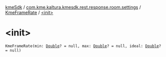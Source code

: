 [kmeSdk](../../index.md) / [com.kme.kaltura.kmesdk.rest.response.room.settings](../index.md) / [KmeFrameRate](index.md) / [&lt;init&gt;](./-init-.md)

# &lt;init&gt;

`KmeFrameRate(min: `[`Double`](https://kotlinlang.org/api/latest/jvm/stdlib/kotlin/-double/index.html)`? = null, max: `[`Double`](https://kotlinlang.org/api/latest/jvm/stdlib/kotlin/-double/index.html)`? = null, ideal: `[`Double`](https://kotlinlang.org/api/latest/jvm/stdlib/kotlin/-double/index.html)`? = null)`